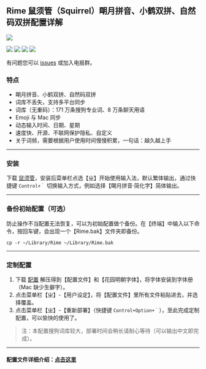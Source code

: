 ## Rime 鼠须管（Squirrel）朙月拼音、小鹤双拼、自然码双拼配置详解

![](https://i.imgur.com/sw2IXL1.png)

[![](https://img.shields.io/badge/UpdateLog-更新日志-yellow)](https://github.com/ssnhd/rime/wiki#更新日志)
[![](https://img.shields.io/badge/Rime鼠须管-TG群-red)](https://t.me/rimeim)
[![](https://img.shields.io/badge/V2EX-TG群-blue)](https://t.me/V2EXPro)
[![](https://img.shields.io/badge/Twitter-推特-1E9BF1)](https://twitter.com/ssnhdcom)

有问题您可以 [issues](https://github.com/ssnhd/rime/issues) 或加入电报群。

### 特点

* 朙月拼音、小鹤双拼、自然码双拼
* 词库不丢失，支持多平台同步
* 词库（无重码）：171 万条搜狗专业词、8 万条聊天用语
* Emoji 与 Mac 同步
* 动态输入时间、日期、星期
* 速度快、开源、不联网保护隐私、自定义
* 关于词频，需要根据用户使用时间慢慢积累，一句话：越久越上手

---
### 安装

下载 [鼠须管](https://github.com/rime/squirrel/releases/download/0.15.2/Squirrel-0.15.2.zip)，安装后菜单栏点选【ㄓ】开始使用输入法，默认繁体输出，通过快捷键 `Control+｀` 切换输入方式，例如选择【朙月拼音·简化字】简体输出。

---
### 备份初始配置（可选）

防止操作不当配置无法恢复，可以为初始配置做个备份。在【终端】中输入以下命令，按回车键，会出现一个【Rime.bak】文件夹即备份。

```
cp -r ~/Library/Rime ~/Library/Rime.bak
```

---
### 定制配置

1. 下载 [配置](https://github.com/ssnhd/rime/archive/refs/heads/master.zip) 解压得到【配置文件】和【花园明朝字体】，将字体安装到字体册（Mac 缺少生僻字）。
2. 点击菜单栏【ㄓ】-【用户设定】，将【配置文件】里所有文件粘贴进去，并选择覆盖。
3. 点击菜单栏【ㄓ】-【重新部署】（快捷键 `Control+Option+｀`），至此完成定制配置，可以愉快的使用了。

> 注：本配置搜狗词库较大，部署时间会稍长请耐心等待（可以输出中文即完成）。

---
#### 配置文件详细介绍：[点击这里](https://qingmai.ml/2022/01/06/rime/)


